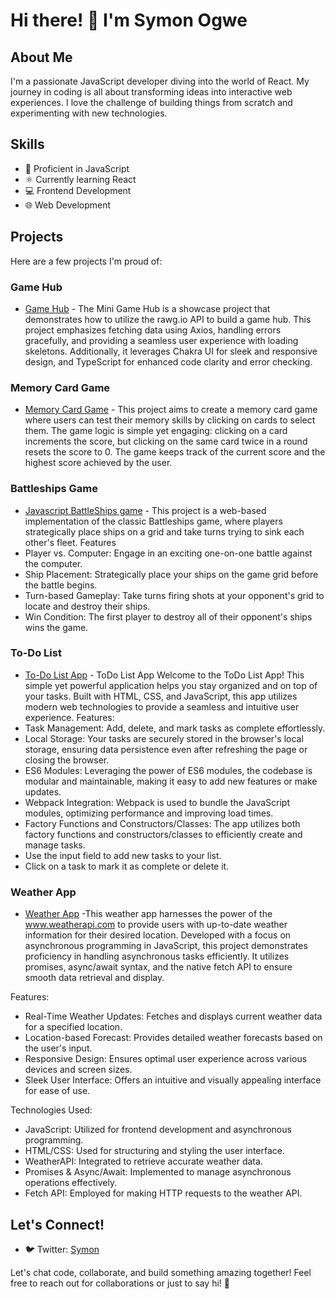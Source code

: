 # Hi there! 👋 I'm Symon Ogwe

## About Me
I'm a passionate JavaScript developer diving into the world of React. My journey in coding is all about transforming ideas into interactive web experiences. I love the challenge of building things from scratch and experimenting with new technologies.

## Skills
- 🚀 Proficient in JavaScript
- ⚛️ Currently learning React
- 💻 Frontend Development
- 🌐 Web Development

## Projects
Here are a few projects I'm proud of:
### Game Hub
- [Game Hub](https://symon-game-hub.vercel.app/) - The Mini Game Hub is a showcase project that demonstrates how to utilize the rawg.io API to build a game hub. This project emphasizes fetching data using Axios, handling errors gracefully, and providing a seamless user experience with loading skeletons. Additionally, it leverages Chakra UI for sleek and responsive design, and TypeScript for enhanced code clarity and error checking.
### Memory Card Game
- [Memory Card Game](https://symon-opo-memory-card-project.netlify.app/) - This project aims to create a memory card game where users can test their memory skills by clicking on cards to select them. The game logic is simple yet engaging: clicking on a card increments the score, but clicking on the same card twice in a round resets the score to 0. The game keeps track of the current score and the highest score achieved by the user.
### Battleships Game 
- [Javascript BattleShips game](https://symonogwe.github.io/Battleship-game/) - This project is a web-based implementation of the classic Battleships game, where players strategically place ships on a grid and take turns trying to sink each other's fleet.
Features
- Player vs. Computer: Engage in an exciting one-on-one battle against the computer.
- Ship Placement: Strategically place your ships on the game grid before the battle begins.
- Turn-based Gameplay: Take turns firing shots at your opponent's grid to locate and destroy their ships.
- Win Condition: The first player to destroy all of their opponent's ships wins the game.
### To-Do List
- [To-Do List App](https://symonogwe.github.io/To-Do-List/) - ToDo List App
Welcome to the ToDo List App! This simple yet powerful application helps you stay organized and on top of your tasks. Built with HTML, CSS, and JavaScript, this app utilizes modern web technologies to provide a seamless and intuitive user experience.
Features:
- Task Management: Add, delete, and mark tasks as complete effortlessly.
- Local Storage: Your tasks are securely stored in the browser's local storage, ensuring data persistence even after refreshing the page or closing the browser.
- ES6 Modules: Leveraging the power of ES6 modules, the codebase is modular and maintainable, making it easy to add new features or make updates.
- Webpack Integration: Webpack is used to bundle the JavaScript modules, optimizing performance and improving load times.
- Factory Functions and Constructors/Classes: The app utilizes both factory functions and constructors/classes to efficiently create and manage tasks.
- Use the input field to add new tasks to your list.
- Click on a task to mark it as complete or delete it.
### Weather App
- [Weather App](https://symonogwe.github.io/Weather-App/) -This weather app harnesses the power of the www.weatherapi.com to provide users with up-to-date weather information for their desired location. Developed with a focus on asynchronous programming in JavaScript, this project demonstrates proficiency in handling asynchronous tasks efficiently. It utilizes promises, async/await syntax, and the native fetch API to ensure smooth data retrieval and display.

Features:
- Real-Time Weather Updates: Fetches and displays current weather data for a specified location.
- Location-based Forecast: Provides detailed weather forecasts based on the user's input.
- Responsive Design: Ensures optimal user experience across various devices and screen sizes.
- Sleek User Interface: Offers an intuitive and visually appealing interface for ease of use.

Technologies Used:
- JavaScript: Utilized for frontend development and asynchronous programming.
- HTML/CSS: Used for structuring and styling the user interface.
- WeatherAPI: Integrated to retrieve accurate weather data.
- Promises & Async/Await: Implemented to manage asynchronous operations effectively.
- Fetch API: Employed for making HTTP requests to the weather API.
  

## Let's Connect!
- 🐦 Twitter: [Symon](https://twitter.com/symonopo)

Let's chat code, collaborate, and build something amazing together! Feel free to reach out for collaborations or just to say hi! 🌟

<!---
symonogwe/symonogwe is a ✨ special ✨ repository because its `README.md` (this file) appears on your GitHub profile.
You can click the Preview link to take a look at your changes.
--->
